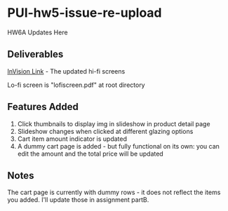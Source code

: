 # PUI-hw5-issue-re-upload
HW6A Updates Here
## Deliverables
[InVision Link](https://projects.invisionapp.com/prototype/ck0udh7lz0030we0178ca3nly/play) - The updated hi-fi screens 

Lo-fi screen is "lofiscreen.pdf" at root directory

## Features Added
1. Click thumbnails to display img in slideshow in product detail page
2. Slideshow changes when clicked at different glazing options
3. Cart item amount indicator is updated
4. A dummy cart page is added - but fully functional on its own: you can edit the amount and the total price will be updated

## Notes
The cart page is currently with dummy rows - it does not reflect the items you added. I'll update those in assignment partB.
